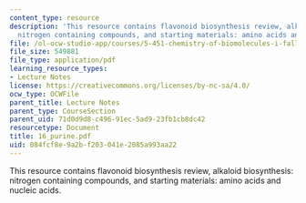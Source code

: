 ```yaml
---
content_type: resource
description: 'This resource contains flavonoid biosynthesis review, alkaloid biosynthesis:
  nitrogen containing compounds, and starting materials: amino acids and nucleic acids.'
file: /ol-ocw-studio-app/courses/5-451-chemistry-of-biomolecules-i-fall-2005/084fcf8e9a2bf203041e2085a993aa22_16_purine.pdf
file_size: 549881
file_type: application/pdf
learning_resource_types:
- Lecture Notes
license: https://creativecommons.org/licenses/by-nc-sa/4.0/
ocw_type: OCWFile
parent_title: Lecture Notes
parent_type: CourseSection
parent_uid: 71d0d9d8-c496-91ec-5ad9-23fb1cb8dc42
resourcetype: Document
title: 16_purine.pdf
uid: 084fcf8e-9a2b-f203-041e-2085a993aa22
---
```

This resource contains flavonoid biosynthesis review, alkaloid biosynthesis: nitrogen containing compounds, and starting materials: amino acids and nucleic acids.